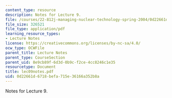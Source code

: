 ```yaml
---
content_type: resource
description: Notes for Lecture 9.
file: /courses/22-812j-managing-nuclear-technology-spring-2004/0d22661d6718befa715e36166a352b8a_lec09notes.pdf
file_size: 326521
file_type: application/pdf
learning_resource_types:
- Lecture Notes
license: https://creativecommons.org/licenses/by-nc-sa/4.0/
ocw_type: OCWFile
parent_title: Lecture Notes
parent_type: CourseSection
parent_uid: 8e9cb89f-6d3d-0b9c-f2ce-4cc8246c1e35
resourcetype: Document
title: lec09notes.pdf
uid: 0d22661d-6718-befa-715e-36166a352b8a
---
```

Notes for Lecture 9.